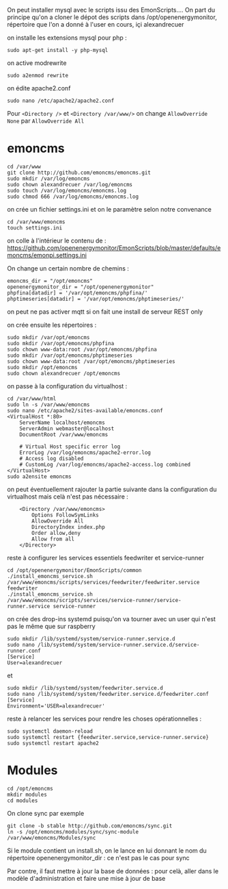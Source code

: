 On peut installer mysql avec le scripts issu des EmonScripts....
On part du principe qu'on a cloner le dépot des scripts dans /opt/openenergymonitor, répertoire que l'on a donné à l'user en cours, içi alexandrecuer

on installe les extensions mysql pour php :

```
sudo apt-get install -y php-mysql
```
on active modrewrite
```
sudo a2enmod rewrite
```
on édite apache2.conf
```
sudo nano /etc/apache2/apache2.conf
```
Pour `<Directory />` et `<Directory /var/www/>` on change `AllowOverride None` par `AllowOverride All`

# emoncms

```
cd /var/www
git clone http://github.com/emoncms/emoncms.git
sudo mkdir /var/log/emoncms
sudo chown alexandrecuer /var/log/emoncms
sudo touch /var/log/emoncms/emoncms.log
sudo chmod 666 /var/log/emoncms/emoncms.log

```
on crée un fichier settings.ini et on le paramètre selon notre convenance
```
cd /var/www/emoncms
touch settings.ini
```
on colle à l'intérieur le contenu de :
https://github.com/openenergymonitor/EmonScripts/blob/master/defaults/emoncms/emonpi.settings.ini

On change un certain nombre de chemins :
```
emoncms_dir = "/opt/emoncms"
openenergymonitor_dir = "/opt/openenergymonitor"
phpfina[datadir] = '/var/opt/emoncms/phpfina/'
phptimeseries[datadir] = '/var/opt/emoncms/phptimeseries/'
```
on peut ne pas activer mqtt si on fait une install de serveur REST only

on crée ensuite les répertoires :
```
sudo mkdir /var/opt/emoncms
sudo mkdir /var/opt/emoncms/phpfina
sudo chown www-data:root /var/opt/emoncms/phpfina
sudo mkdir /var/opt/emoncms/phptimeseries
sudo chown www-data:root /var/opt/emoncms/phptimeseries
sudo mkdir /opt/emoncms
sudo chown alexandrecuer /opt/emoncms
```
on passe à la configuration du virtualhost :
```
cd /var/www/html
sudo ln -s /var/www/emoncms
sudo nano /etc/apache2/sites-available/emoncms.conf
<VirtualHost *:80>
    ServerName localhost/emoncms
    ServerAdmin webmaster@localhost
    DocumentRoot /var/www/emoncms

    # Virtual Host specific error log
    ErrorLog /var/log/emoncms/apache2-error.log
    # Access log disabled
    # CustomLog /var/log/emoncms/apache2-access.log combined    
</VirtualHost>
sudo a2ensite emoncms
```
on peut éventuellement rajouter la partie suivante dans la configuration du virtualhost mais celà n'est pas nécessaire :
```
    <Directory /var/www/emoncms>
        Options FollowSymLinks
        AllowOverride All
        DirectoryIndex index.php
        Order allow,deny
        Allow from all
    </Directory>
```

reste à configurer les services essentiels feedwriter et service-runner 
```
cd /opt/openenergymonitor/EmonScripts/common
./install_emoncms_service.sh /var/www/emoncms/scripts/services/feedwriter/feedwriter.service feedwriter
./install_emoncms_service.sh /var/www/emoncms/scripts/services/service-runner/service-runner.service service-runner
```
on crée des drop-ins systemd puisqu'on va tourner avec un user qui n'est pas le même que sur raspberry
```
sudo mkdir /lib/systemd/system/service-runner.service.d
sudo nano /lib/systemd/system/service-runner.service.d/service-runner.conf
[Service]
User=alexandrecuer
```
et 
```
sudo mkdir /lib/systemd/system/feedwriter.service.d
sudo nano /lib/systemd/system/feedwriter.service.d/feedwriter.conf
[Service]
Environment='USER=alexandrecuer'
```
reste à relancer les services pour rendre les choses opérationnelles :

```
sudo systemctl daemon-reload
sudo systemctl restart {feedwriter.service,service-runner.service}
sudo systemctl restart apache2
```
# Modules

```
cd /opt/emoncms
mkdir modules
cd modules
```
On clone sync par exemple
```
git clone -b stable http://github.com/emoncms/sync.git
ln -s /opt/emoncms/modules/sync/sync-module /var/www/emoncms/Modules/sync
```
Si le module contient un install.sh, on le lance en lui donnant le nom du répertoire openenergymonitor_dir : ce n'est pas le cas pour sync

Par contre, il faut mettre à jour la base de données : pour celà, aller dans le modèle d'administration et faire une mise à jour de base 
